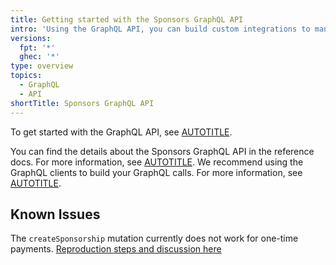 ```yaml
---
title: Getting started with the Sponsors GraphQL API
intro: 'Using the GraphQL API, you can build custom integrations to manage or review your sponsorships.'
versions:
  fpt: '*'
  ghec: '*'
type: overview
topics:
  - GraphQL
  - API
shortTitle: Sponsors GraphQL API
---
```


To get started with the GraphQL API, see [AUTOTITLE](/graphql/guides/introduction-to-graphql).

You can find the details about the Sponsors GraphQL API in the reference docs. For more information, see [AUTOTITLE](/graphql/reference). We recommend using the GraphQL clients to build your GraphQL calls. For more information, see [AUTOTITLE](/graphql/guides/using-graphql-clients).

## Known Issues

The `createSponsorship` mutation currently does not work for one-time payments. [Reproduction steps and discussion here](https://github.com/orgs/community/discussions/138161)
